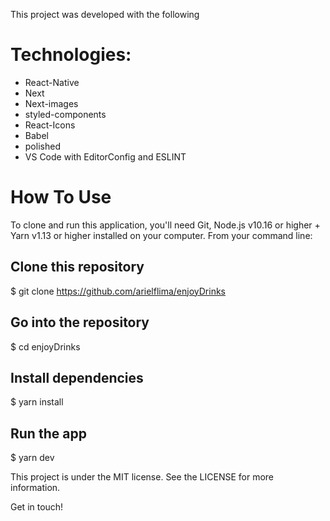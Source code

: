 This project was developed with the following
# Technologies:

- React-Native
- Next
- Next-images
- styled-components
- React-Icons
- Babel
- polished
- VS Code with EditorConfig and ESLINT

# How To Use
To clone and run this application, you'll need Git, Node.js v10.16 or higher + Yarn v1.13 or higher installed on your computer. From your command line:

## Clone this repository
$ git clone https://github.com/arielflima/enjoyDrinks

## Go into the repository
$ cd enjoyDrinks

## Install dependencies
$ yarn install

## Run the app
$ yarn dev

This project is under the MIT license. See the LICENSE for more information.

Get in touch!

